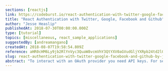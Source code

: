 ```yaml
---
sections: [reactjs]
link: https://codeburst.io/react-authentication-with-twitter-google-facebook-and-github-862d59583105
title: "React Authentication with Twitter, Google, Facebook and Github"
author: "Jesse Heaslip"
publishedAt: 2018-07-30T00:00:00.000Z
type: [tutorial]
topics: [miscellaneous, react_sample_applications]
suggestedBy: [andreamangano]
createdAt: 2018-08-07T19:58:54.809Z
reference: aHR0cHM6Ly9jb2RlYnVyc3QuaW8vcmVhY3QtYXV0aGVudGljYXRpb24td2l0aC10d2l0dGVyLWdvb2dsZS1mYWNlYm9vay1hbmQtZ2l0aHViLTg2MmQ1OTU4MzEwNQ
slug: react-authentication-with-twitter-google-facebook-and-github-by-jesse-heaslip
abstract: "To interact with an OAuth provider you need API keys. For security reasons, those keys must be kept private on a server. However, if you are following modern development practices your React app is likely completely decoupled from your server and running on a different port or domain. So how can we solve this communication gap between an OAuth provider that needs the keys and the React client that can't keep those keys private?"
---
```


